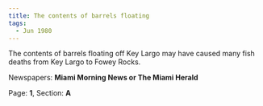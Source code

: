 ```yaml
---  
title: The contents of barrels floating  
tags:  
  - Jun 1980  
---  
```

  
The contents of barrels floating off Key Largo may have caused many fish deaths from Key Largo to Fowey Rocks.  
  
Newspapers: **Miami Morning News or The Miami Herald**  
  
Page: **1**, Section: **A** 
